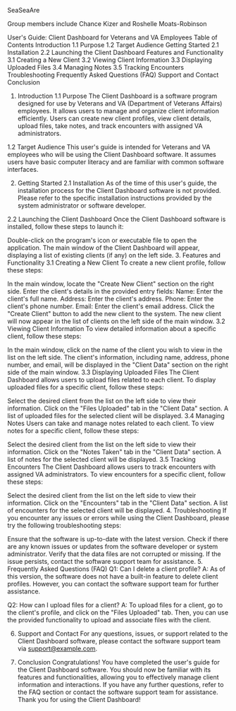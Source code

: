 SeaSeaAre

Group members include Chance Kizer and Roshelle Moats-Robinson

User's Guide: Client Dashboard for Veterans and VA Employees
Table of Contents
Introduction
1.1 Purpose
1.2 Target Audience
Getting Started
2.1 Installation
2.2 Launching the Client Dashboard
Features and Functionality
3.1 Creating a New Client
3.2 Viewing Client Information
3.3 Displaying Uploaded Files
3.4 Managing Notes
3.5 Tracking Encounters
Troubleshooting
Frequently Asked Questions (FAQ)
Support and Contact
Conclusion
1. Introduction
1.1 Purpose
The Client Dashboard is a software program designed for use by Veterans and VA (Department of Veterans Affairs) employees. It allows users to manage and organize client information efficiently. Users can create new client profiles, view client details, upload files, take notes, and track encounters with assigned VA administrators.

1.2 Target Audience
This user's guide is intended for Veterans and VA employees who will be using the Client Dashboard software. It assumes users have basic computer literacy and are familiar with common software interfaces.

2. Getting Started
2.1 Installation
As of the time of this user's guide, the installation process for the Client Dashboard software is not provided. Please refer to the specific installation instructions provided by the system administrator or software developer.

2.2 Launching the Client Dashboard
Once the Client Dashboard software is installed, follow these steps to launch it:

Double-click on the program's icon or executable file to open the application.
The main window of the Client Dashboard will appear, displaying a list of existing clients (if any) on the left side.
3. Features and Functionality
3.1 Creating a New Client
To create a new client profile, follow these steps:

In the main window, locate the "Create New Client" section on the right side.
Enter the client's details in the provided entry fields:
Name: Enter the client's full name.
Address: Enter the client's address.
Phone: Enter the client's phone number.
Email: Enter the client's email address.
Click the "Create Client" button to add the new client to the system.
The new client will now appear in the list of clients on the left side of the main window.
3.2 Viewing Client Information
To view detailed information about a specific client, follow these steps:

In the main window, click on the name of the client you wish to view in the list on the left side.
The client's information, including name, address, phone number, and email, will be displayed in the "Client Data" section on the right side of the main window.
3.3 Displaying Uploaded Files
The Client Dashboard allows users to upload files related to each client. To display uploaded files for a specific client, follow these steps:

Select the desired client from the list on the left side to view their information.
Click on the "Files Uploaded" tab in the "Client Data" section.
A list of uploaded files for the selected client will be displayed.
3.4 Managing Notes
Users can take and manage notes related to each client. To view notes for a specific client, follow these steps:

Select the desired client from the list on the left side to view their information.
Click on the "Notes Taken" tab in the "Client Data" section.
A list of notes for the selected client will be displayed.
3.5 Tracking Encounters
The Client Dashboard allows users to track encounters with assigned VA administrators. To view encounters for a specific client, follow these steps:

Select the desired client from the list on the left side to view their information.
Click on the "Encounters" tab in the "Client Data" section.
A list of encounters for the selected client will be displayed.
4. Troubleshooting
If you encounter any issues or errors while using the Client Dashboard, please try the following troubleshooting steps:

Ensure that the software is up-to-date with the latest version.
Check if there are any known issues or updates from the software developer or system administrator.
Verify that the data files are not corrupted or missing.
If the issue persists, contact the software support team for assistance.
5. Frequently Asked Questions (FAQ)
Q1: Can I delete a client profile?
A: As of this version, the software does not have a built-in feature to delete client profiles. However, you can contact the software support team for further assistance.

Q2: How can I upload files for a client?
A: To upload files for a client, go to the client's profile, and click on the "Files Uploaded" tab. Then, you can use the provided functionality to upload and associate files with the client.

6. Support and Contact
For any questions, issues, or support related to the Client Dashboard software, please contact the software support team via support@example.com.

7. Conclusion
Congratulations! You have completed the user's guide for the Client Dashboard software. You should now be familiar with its features and functionalities, allowing you to effectively manage client information and interactions. If you have any further questions, refer to the FAQ section or contact the software support team for assistance. Thank you for using the Client Dashboard!
